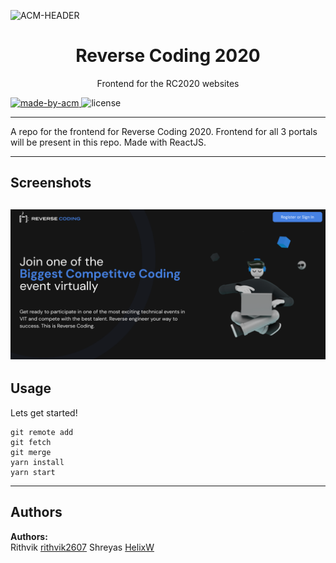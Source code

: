 ![ACM-HEADER](https://user-images.githubusercontent.com/14032427/92643737-e6252e00-f2ff-11ea-8a51-1f1b69caba9f.png)

<h1 align="center"> Reverse Coding 2020 </h1>

<p align="center"> 
Frontend for the RC2020 websites
</p>

<p>
  <a href="https://acmvit.in/" target="_blank">
    <img alt="made-by-acm" src="https://img.shields.io/badge/MADE%20BY-ACM%20VIT-blue?style=for-the-badge" />
  </a>
    <!-- Uncomment the below line to add the license badge. Make sure the right license badge is reflected. -->
    <img alt="license" src="https://img.shields.io/badge/License-MIT-green.svg?style=for-the-badge" />
    <!-- forks/stars/tech stack in the form of badges from https://shields.io/ -->
</p>

---

A repo for the frontend for Reverse Coding 2020. Frontend for all 3 portals will be present in this repo. Made with ReactJS.

---

## Screenshots

<!-- Add one screenshot of your project (max height: 1000px, max size: 1mb) 'if applicable' under assets folder in root of your project ![sceenshot](assets/<name of image>) -->
<!-- if your project has multiple pictures , merge them into one image using a tool similar to figma -->
![screenshot](https://github.com/rithvik2607/RC2020Frontend/blob/master/build/rc.png)
---

## Usage
<!-- How To, Features, Installation etc. as subheadings in this section. example-->

Lets get started!
```console
git remote add
git fetch
git merge
yarn install
yarn start
```

---

## Authors

**Authors:** <!-- [author1's name](link to their github profile), [author2's name](link to their github profile) .. -->  
Rithvik [rithvik2607](https://github.com/rithvik2607)
Shreyas [HelixW](https://github.com/HelixW)
